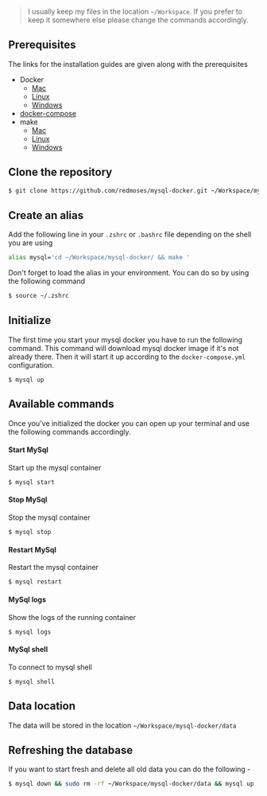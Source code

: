 > I usually keep my files in the location `~/Workspace`. If you prefer to keep it somewhere else please change the commands accordingly.

## Prerequisites
The links for the installation guides are given along with the prerequisites
* Docker
  * [Mac](https://download.docker.com/mac/beta/Docker.dmg)
  * [Linux](https://docs.docker.com/engine/installation/linux/)
  * [Windows](https://download.docker.com/win/beta/InstallDocker.msi)
* [docker-compose](https://docs.docker.com/compose/install/)
* make
  * [Mac](http://stackoverflow.com/a/11494872/2894655)
  * [Linux](http://www.cyberciti.biz/faq/debian-linux-install-gnu-gcc-compiler/)
  * [Windows](http://gnuwin32.sourceforge.net/packages/make.htm)

## Clone the repository
```bash
$ git clone https://github.com/redmoses/mysql-docker.git ~/Workspace/mysql-docker
```

## Create an alias
Add the following line in your `.zshrc` or `.bashrc` file depending on the shell you are using

```bash
alias mysql='cd ~/Workspace/mysql-docker/ && make '
```
Don't forget to load the alias in your environment. You can do so by using the following command
```bash
$ source ~/.zshrc
```

## Initialize
The first time you start your mysql docker you have to run the following command. This command will download mysql docker image if it's not already there. Then it will start it up according to the `docker-compose.yml` configuration.
```
$ mysql up
```

## Available commands
Once you've initialized the docker you can open up your terminal and use the following commands accordingly.

#### Start MySql
Start up the mysql container
```
$ mysql start
```
#### Stop MySql
Stop the mysql container
```
$ mysql stop
```
#### Restart MySql
Restart the mysql container
```
$ mysql restart
```
#### MySql logs
Show the logs of the running container
```
$ mysql logs
```
#### MySql shell
To connect to mysql shell
```
$ mysql shell
```

## Data location
The data will be stored in the location `~/Workspace/mysql-docker/data`

## Refreshing the database
If you want to start fresh and delete all old data you can do the following -
```bash
$ mysql down && sudo rm -rf ~/Workspace/mysql-docker/data && mysql up
```
